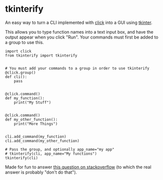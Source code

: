 # tkinterify
An easy way to turn a CLI implemented with [click](https://github.com/pallets/click) into a GUI using [tkinter](https://docs.python.org/3/library/tkinter.html#module-tkinter).

This allows you to type function names into a text input box, and have the output appear when you click "Run". Your commands must first be added to a group to use this.

```
import click
from tkinterify import tkinterify


# You must add your commands to a group in order to use tkinterify
@click.group()
def cli():
    pass


@click.command()
def my_function():
    print("My Stuff")


@click.command()
def my_other_function():
    print("More Things")


cli.add_command(my_function)
cli.add_command(my_other_function)

# Pass the group, and optionally app_name="my app"
# tkinterify(cli, app_name="My functions")
tkinterify(cli)
```
Made for fun to answer [this question on stackoverflow](https://stackoverflow.com/questions/52931235/) (to which the real answer is probably "don't do that").
